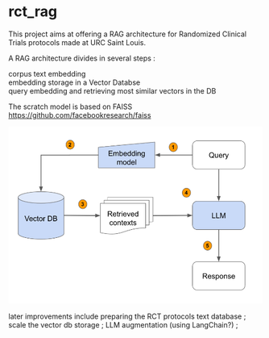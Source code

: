 # rct_rag

This project aims at offering a RAG architecture for Randomized Clinical Trials protocols made at URC Saint Louis.

A RAG architecture divides in several steps :

corpus text embedding  
embedding storage in a Vector Databse  
query embedding and retrieving most similar vectors in the DB

The scratch model is based on FAISS https://github.com/facebookresearch/faiss

![Alt text](docs/rag_illustration.png)

later improvements include preparing the RCT protocols text database ; scale the vector db storage ; LLM augmentation (using LangChain?) ; 